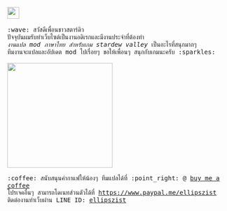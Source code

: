 <p>
  <img src="https://user-images.githubusercontent.com/5679180/79618120-0daffb80-80be-11ea-819e-d2b0fa904d07.gif" width="27px">
  <br><br>
  <samp>
    :wave: สวัสดีเพื่อนชาวสตาร์ดิว
    <br>ปัจจุบันผมรับทำเว็บไซต์เป็นงานอดิเรกและมีงานประจำที่ต้องทำ
      <br><em>งานแปล mod ภาษาไทย สำหรับเกม stardew valley</em> เป็นอะไรที่สนุกมากๆ
    <br>ทีมงานจะแปลและอัปเดต mod ไปเรื่อยๆ ขอให้เพื่อนๆ สนุกกับเกมนะครับ :sparkles:<br><br>
    <img src="https://i.imgur.com/kdKhgx6.gif" width="240px" align="center">
    <br><br>:coffee: สนับสนุนค่ากาแฟให้น้องๆ ทีมแปลได้ที่ :point_right: @ <a href="https://www.buymeacoffee.com/ellipszist">buy me a coffee</a>
    <br>โปรเจคอื่นๆ สามารถโดเนทส่วนตัวได้ที่ <a href="https://www.paypal.me/ellipszist">https://www.paypal.me/ellipszist</a>
    <br>ติดต่องานทำเว็บผ่าน LINE ID: <a href="https://line.me/ti/p/4i7y9ifHcO">ellipszist</a>
  </samp>
</p>

<!--
**ellipszist/ellipszist** is a ✨ _special_ ✨ repository because its `README.md` (this file) appears on your GitHub profile.

Here are some ideas to get you started:

- 🔭 I’m currently working on ...
- 🌱 I’m currently learning ...
- 👯 I’m looking to collaborate on ...
- 🤔 I’m looking for help with ...
- 💬 Ask me about ...
- 📫 How to reach me: ...
- 😄 Pronouns: ...
- ⚡ Fun fact: ...
-->
